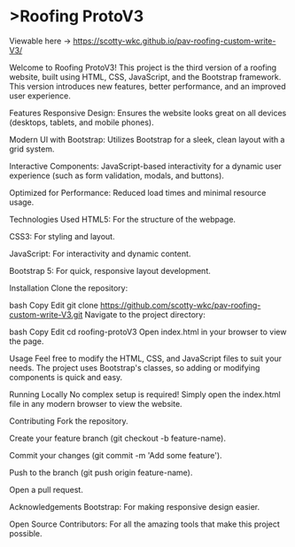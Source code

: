 <h1>>Roofing ProtoV3</h1>

Viewable here -> https://scotty-wkc.github.io/pav-roofing-custom-write-V3/

Welcome to Roofing ProtoV3! This project is the third version of a roofing website, built using HTML, CSS, JavaScript, and the Bootstrap framework. This version introduces new features, better performance, and an improved user experience.

Features
Responsive Design: Ensures the website looks great on all devices (desktops, tablets, and mobile phones).

Modern UI with Bootstrap: Utilizes Bootstrap for a sleek, clean layout with a grid system.

Interactive Components: JavaScript-based interactivity for a dynamic user experience (such as form validation, modals, and buttons).

Optimized for Performance: Reduced load times and minimal resource usage.

Technologies Used
HTML5: For the structure of the webpage.

CSS3: For styling and layout.

JavaScript: For interactivity and dynamic content.

Bootstrap 5: For quick, responsive layout development.

Installation
Clone the repository:

bash
Copy
Edit
git clone https://github.com/scotty-wkc/pav-roofing-custom-write-V3.git
Navigate to the project directory:

bash
Copy
Edit
cd roofing-protoV3
Open index.html in your browser to view the page.

Usage
Feel free to modify the HTML, CSS, and JavaScript files to suit your needs. The project uses Bootstrap's classes, so adding or modifying components is quick and easy.

Running Locally
No complex setup is required! Simply open the index.html file in any modern browser to view the website.

Contributing
Fork the repository.

Create your feature branch (git checkout -b feature-name).

Commit your changes (git commit -m 'Add some feature').

Push to the branch (git push origin feature-name).

Open a pull request.

Acknowledgements
Bootstrap: For making responsive design easier.

Open Source Contributors: For all the amazing tools that make this project possible.
